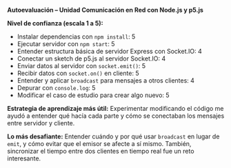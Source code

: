 **Autoevaluación – Unidad Comunicación en Red con Node.js y p5.js**

**Nivel de confianza (escala 1 a 5):**

* Instalar dependencias con `npm install`: 5
* Ejecutar servidor con `npm start`: 5
* Entender estructura básica de servidor Express con Socket.IO: 4
* Conectar un sketch de p5.js al servidor Socket.IO: 4
* Enviar datos al servidor con `socket.emit()`: 5
* Recibir datos con `socket.on()` en cliente: 5
* Entender y aplicar `broadcast` para mensajes a otros clientes: 4
* Depurar con `console.log`: 5
* Modificar el caso de estudio para crear algo nuevo: 5

**Estrategia de aprendizaje más útil:**
Experimentar modificando el código me ayudó a entender qué hacía cada parte y cómo se conectaban los mensajes entre servidor y cliente.

**Lo más desafiante:**
Entender cuándo y por qué usar `broadcast` en lugar de `emit`, y cómo evitar que el emisor se afecte a sí mismo. También, sincronizar el tiempo entre dos clientes en tiempo real fue un reto interesante.
